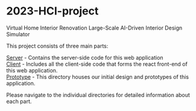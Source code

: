 # 2023-HCI-project

Virtual Home Interior Renovation
Large-Scale AI-Driven Interior Design Simulator

This project consists of three main parts:

[Server](https://github.com/Sodaking/2023-HCI-project/tree/main/server) - Contains the server-side code for this web application  
[Client](https://github.com/Sodaking/2023-HCI-project/tree/main/client) - Includes all the client-side code that forms the react front-end of this web application.  
[Prototype](https://github.com/Sodaking/2023-HCI-project/tree/main/prototype) - This directory houses our initial design and prototypes of this application.

Please navigate to the individual directories for detailed information about each part.
